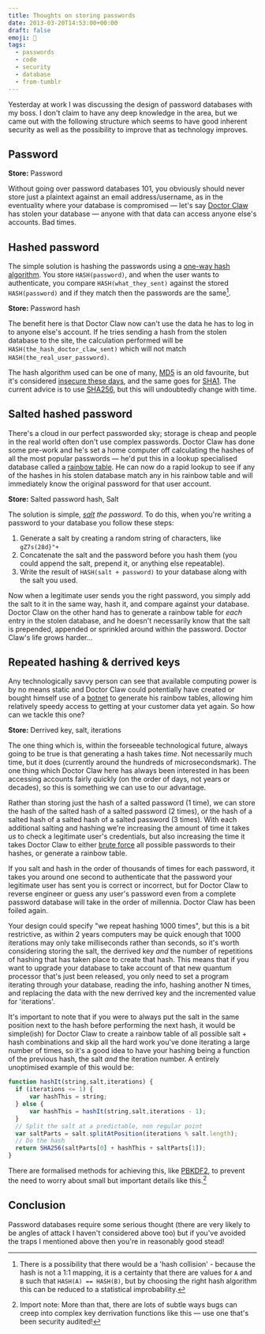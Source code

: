 ```yaml
---
title: Thoughts on storing passwords
date: 2013-03-20T14:53:00+00:00
draft: false
emoji: 🔐
tags:
  - passwords
  - code
  - security
  - database
  - from-tumblr
---
```

Yesterday at work I was discussing the design of password databases with my boss. I don't claim to have any deep knowledge in the area, but we came out with the following structure which seems to have good inherent security as well as the possibility to improve that as technology improves.

## Password

**Store:** Password

Without going over password databases 101, you obviously should never store just a plaintext against an email address/username, as in the eventuality where your database is compromised — let's say [Doctor Claw](https://en.wikipedia.org/wiki/Doctor_Claw) has stolen your database — anyone with that data can access anyone else's accounts. Bad times.

## Hashed password

The simple solution is hashing the passwords using a [one-way hash algorithm](https://en.wikipedia.org/wiki/Cryptographic_hash_function). You store `HASH(password)`, and when the user wants to authenticate, you compare `HASH(what_they_sent)` against the stored `HASH(password)` and if they match then the passwords are the same[^1].

**Store:** Password hash

The benefit here is that Doctor Claw now can't use the data he has to log in to anyone else's account. If he tries sending a hash from the stolen database to the site, the calculation performed will be `HASH(the_hash_doctor_claw_sent)` which will not match `HASH(the_real_user_password)`.

The hash algorithm used can be one of many, [MD5](https://en.wikipedia.org/wiki/MD5) is an old favourite, but it's considered [insecure these days](https://en.wikipedia.org/wiki/MD5#Security), and the same goes for [SHA1](https://en.wikipedia.org/wiki/SHA-1). The current advice is to use [SHA256](https://en.wikipedia.org/wiki/SHA-256), but this will undoubtedly change with time.

## Salted hashed password

There's a cloud in our perfect passworded sky; storage is cheap and people in the real world often don't use complex passwords. Doctor Claw has done some pre-work and he's set a home computer off calculating the hashes of all the most popular passwords — he'd put this in a lookup specialised database called a [rainbow table](https://en.wikipedia.org/wiki/Rainbow_table). He can now do a rapid lookup to see if any of the hashes in his stolen database match any in his rainbow table and will immediately know the original password for that user account.

**Store:** Salted password hash, Salt

The solution is simple, _[salt](https://en.wikipedia.org/wiki/Salt_(cryptography)) the password_. To do this, when you're writing a password to your database you follow these steps:

1. Generate a salt by creating a random string of characters, like `gZ7s(28d}"+`
2. Concatenate the salt and the password before you hash them (you could append the salt, prepend it, or anything else repeatable).
3. Write the result of `HASH(salt + password)` to your database along with the salt you used.

Now when a legitimate user sends you the right password, you simply add the salt to it in the same way, hash it, and compare against your database. Doctor Claw on the other hand has to generate a rainbow table for _each_ entry in the stolen database, and he doesn't necessarily know that the salt is prepended, appended or sprinkled around within the password. Doctor Claw's life grows harder…

## Repeated hashing & derrived keys

Any technologically savvy person can see that available computing power is by no means static and Doctor Claw could potentially have created or bought himself use of a [botnet](https://en.wikipedia.org/wiki/Botnet) to generate his rainbow tables, allowing him relatively speedy access to getting at your customer data yet again. So how can we tackle this one?

**Store:** Derrived key, salt, iterations

The one thing which is, within the forseeable technological future, always going to be true is that generating a hash takes _time_. Not necessarily much time, but it does (currently around the hundreds of microsecondsmark). The one thing which Doctor Claw here has always been interested in has been accessing accounts fairly quickly (on the order of days, not years or decades), so this is something we can use to our advantage.

Rather than storing just the hash of a salted password (1 time), we can store the hash of the salted hash of a salted password (2 times), or the hash of a salted hash of a salted hash of a salted password (3 times). With each additional salting and hashing we're increasing the amount of time it takes _us_ to check a legitimate user's credentials, but also increasing the time it takes Doctor Claw to either [brute force](https://en.wikipedia.org/wiki/Brute-force_attack) all possible passwords to their hashes, or generate a rainbow table.

If you salt and hash in the order of thousands of times for each password, it takes you around one second to authenticate that the password your legitimate user has sent you is correct or incorrect, but for Doctor Claw to reverse engineer or guess any user's password even from a complete password database will take in the order of millennia. Doctor Claw has been foiled again.

Your design could specify "we repeat hashing 1000 times", but this is a bit restrictive, as within 2 years computers may be quick enough that 1000 iterations may only take milliseconds rather than seconds, so it's worth considering storing the salt, the derrived key _and_ the number of repetitions of hashing that has taken place to create that hash. This means that if you want to upgrade your database to take account of that new quantum processor that's just been released, you only need to set a program iterating through your database, reading the info, hashing another N times, and replacing the data with the new derrived key and the incremented value for 'iterations'.

It's important to note that if you were to always put the salt in the same position next to the hash before performing the next hash, it would be simple(ish) for Doctor Claw to create a rainbow table of all possible salt + hash combinations and skip all the hard work you've done iterating a large number of times, so it's a good idea to have your hashing being a function of the previous hash, the salt _and_ the iteration number. A entirely unoptimised example of this would be:

```javascript
function hashIt(string,salt,iterations) {
  if (iterations <= 1) {
      var hashThis = string;
  } else {
      var hashThis = hashIt(string,salt,iterations - 1);
  }
  // Split the salt at a predictable, non regular point
  var saltParts = salt.splitAtPosition(iterations % salt.length);
  // Do the hash
  return SHA256(saltParts[0] + hashThis + saltParts[1]);
} 
```

There are formalised methods for achieving this, like [PBKDF2](https://en.wikipedia.org/wiki/PBKDF2), to prevent the need to worry about small but important details like this.[^2]

## Conclusion

Password databases require some serious thought (there are very likely to be angles of attack I haven't considered above too) but if you've avoided the traps I mentioned above then you're in reasonably good stead!

[^1]: There is a possibility that there would be a 'hash collision' - because the hash is not a 1:1 mapping, it is a certainty that there are values for `A` and `B` such that `HASH(A) == HASH(B)`, but by choosing the right hash algorithm this can be reduced to a statistical improbability.
[^2]: Import note: More than that, there are lots of subtle ways bugs can creep into complex key derrivation functions like this — use one that's been security audited!
